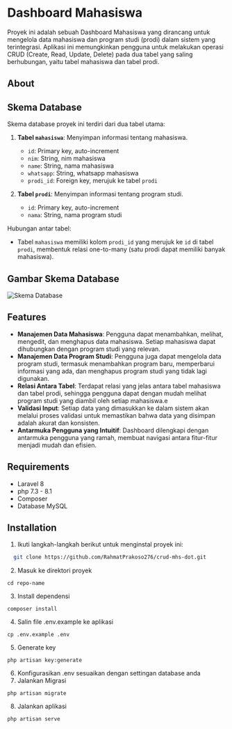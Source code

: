 
# Dashboard Mahasiswa

Proyek ini adalah sebuah Dashboard Mahasiswa yang dirancang untuk mengelola data mahasiswa dan program studi (prodi) dalam sistem yang terintegrasi. Aplikasi ini memungkinkan pengguna untuk melakukan operasi CRUD (Create, Read, Update, Delete) pada dua tabel yang saling berhubungan, yaitu tabel mahasiswa dan tabel prodi.

## About 
## Skema Database

Skema database proyek ini terdiri dari dua tabel utama:

1. **Tabel `mahasiswa`**: Menyimpan informasi tentang mahasiswa.
   - `id`: Primary key, auto-increment
   - `nim`: String, nim mahasiswa
   - `name`: String, nama mahasiswa
   - `whatsapp`: String, whatsapp mahasiswa
   - `prodi_id`: Foreign key, merujuk ke tabel `prodi`

2. **Tabel `prodi`**: Menyimpan informasi tentang program studi.
   - `id`: Primary key, auto-increment
   - `nama`: String, nama program studi

Hubungan antar tabel:
- Tabel `mahasiswa` memiliki kolom `prodi_id` yang merujuk ke `id` di tabel `prodi`, membentuk relasi one-to-many (satu prodi dapat memiliki banyak mahasiswa).

## Gambar Skema Database

![Skema Database](assets/img/skemadb.png)

## Features

- **Manajemen Data Mahasiswa**: Pengguna dapat menambahkan, melihat, mengedit, dan menghapus data mahasiswa. Setiap mahasiswa dapat dihubungkan dengan program studi yang relevan.
- **Manajemen Data Program Studi**: Pengguna juga dapat mengelola data program studi, termasuk menambahkan program baru, memperbarui informasi yang ada, dan menghapus program studi yang tidak lagi digunakan.
- **Relasi Antara Tabel**: Terdapat relasi yang jelas antara tabel mahasiswa dan tabel prodi, sehingga pengguna dapat dengan mudah melihat program studi yang diambil oleh setiap mahasiswa.e
- **Validasi Input**: Setiap data yang dimasukkan ke dalam sistem akan melalui proses validasi untuk memastikan bahwa data yang disimpan adalah akurat dan konsisten.
- **Antarmuka Pengguna yang Intuitif**: Dashboard dilengkapi dengan antarmuka pengguna yang ramah, membuat navigasi antara fitur-fitur menjadi mudah dan efisien.


## Requirements
- Laravel 8
- php 7.3 - 8.1
- Composer
- Database MySQL

## Installation

1. Ikuti langkah-langkah berikut untuk menginstal proyek ini:

```bash
  git clone https://github.com/RahmatPrakoso276/crud-mhs-dot.git
```
2. Masuk ke direktori proyek
```
cd repo-name
```

3. Install dependensi
```
composer install
```

4. Salin file .env.example ke aplikasi
```
cp .env.example .env
```
5. Generate key
```
php artisan key:generate
```
6. Konfigurasikan .env sesuaikan dengan settingan database anda
7. Jalankan Migrasi 
```
php artisan migrate
```
8. Jalankan aplikasi
```
php artisan serve
```
    
